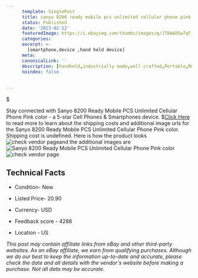 ```yaml
---
      template: SinglePost
      title: sanyo 8200 ready mobile pcs unlimited cellular phone pink color
      status: Published
      date: '2023-02-12'
      featuredImage: https://i.ebayimg.com/thumbs/images/g/JT0AAOSw7qFj3eX0/s-l225.jpg
      categories: 
      excerpt: >-
        [smartphone,device ,hand held device]
      meta:
      canonicalLink: ''
      description: [handheld,industrially made,well crafted,Portable,Mobile,Compact,Convenient,Lightweight,Maneuverable,Man-portable,Miniature,Carriable,Hand-held,Light,Holdable,Transportable,Mobile device,Pocket-sized,On-the-go,Wireless,Cordless,Compact size,Convenient size, smartphone,device ,hand held device]
      noindex: false
      
        
---
```

$

Stay connected with Sanyo 8200 Ready Mobile PCS Unlimited Cellular Phone Pink color - a 5-star Cell Phones & Smartphones device.
$[Click Here](https://www.ebay.com/itm/165921978048?hash=item26a1b876c0%3Ag%3AJT0AAOSw7qFj3eX0&amdata=enc%3AAQAHAAAA4Gl%2B%2Br0fc8ehxC0GCUIZ%2Fn4V7TDiMGPrQfww35tFB6kAszx6xMrC7RaYj%2Bcb4t3I%2Bo4iVDrWyjOWeWJTSPjIAtc4aGdRYhEs%2FC3kaEaD5V6ldnqCkOUUvWl2p0GKbNp8gMNmm41IPLvI6Tbdz2oXZWt6IYNtX8NgHznIV85ow96t9Pdv6uHG99OGcTtNX2VmCs5tYNLElUJzRcA26h1YHDR%2BxlUwNDKJ2fqfC7icCw%2FEEiGaS%2B%2FPRzIpNwRzaJQt0Sm%2FC17EgzGbdW8zjKGfunsbmGJt7oX85OIDoEWWbUgY&mkevt=1&mkcid=1&mkrid=711-53200-19255-0&campid=%253CePNCampaignId%253E&customid=%253CreferenceId%253E&toolid=10049) to read more to learn about the shipping costs and additional image urls for the Sanyo 8200 Ready Mobile PCS Unlimited Cellular Phone Pink color. Shipping cost is undefined. Here is how the product looks ![check vendor page](https://i.ebayimg.com/thumbs/images/g/JT0AAOSw7qFj3eX0/s-l225.jpg)and the additional images are![Sanyo 8200 Ready Mobile PCS Unlimited Cellular Phone Pink color](https://i.ebayimg.com/images/g/JT0AAOSw7qFj3eX0/s-l1600.jpg)![check vendor page](https://origin-galleryplus.ebayimg.com/ws/web/165921978048_2_0_1/225x225.jpg,https://origin-galleryplus.ebayimg.com/ws/web/165921978048_3_0_1/225x225.jpg,https://origin-galleryplus.ebayimg.com/ws/web/165921978048_4_0_1/225x225.jpg,https://origin-galleryplus.ebayimg.com/ws/web/165921978048_5_0_1/225x225.jpg,https://origin-galleryplus.ebayimg.com/ws/web/165921978048_6_0_1/225x225.jpg,https://origin-galleryplus.ebayimg.com/ws/web/165921978048_7_0_1/225x225.jpg,https://origin-galleryplus.ebayimg.com/ws/web/165921978048_8_0_1/225x225.jpg,https://origin-galleryplus.ebayimg.com/ws/web/165921978048_9_0_1/225x225.jpg,https://origin-galleryplus.ebayimg.com/ws/web/165921978048_10_0_1/225x225.jpg)



 ## Technical Facts 



     
      

 - Condition- New 


      

 - Listed Price- 20.90 


      

 - Currency- USD 


      

 - Feedback score - 4286 


      

 - Location - US 


      
      

 *_This post may contain affiliate links from eBay and other third-party websites. As an eBay affiliate, we earn from qualifying purchases. Although we do our best to keep the information up-to-date and accurate, please check the date and all details with the vendor's website before making a purchase. Not all data may be accurate._*






